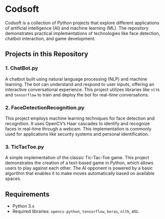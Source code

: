 # Codsoft

Codsoft is a collection of Python projects that explore different applications of artificial intelligence (AI) and machine learning (ML). The repository demonstrates practical implementations of technologies like face detection, chatbot interaction, and game development.

## Projects in this Repository

### 1. **ChatBot.py**
   A chatbot built using natural language processing (NLP) and machine learning. The bot can understand and respond to user inputs, offering an interactive conversational experience. This project utilizes libraries like `nltk` and `tensorflow` to train and deploy the bot for real-time conversations.

### 2. **FaceDetectionRecognition.py**
   This project employs machine learning techniques for face detection and recognition. It uses OpenCV’s Haar cascades to identify and recognize faces in real-time through a webcam. This implementation is commonly used for applications like security systems and personal identification.

### 3. **TicTacToe.py**
   A simple implementation of the classic Tic-Tac-Toe game. This project demonstrates the creation of a text-based game in Python, which allows users to play against each other. The AI opponent is powered by a basic algorithm that enables it to make moves automatically based on available spaces.

## Requirements

- Python 3.x
- Required libraries: `opencv-python`, `tensorflow`, `keras`, `nltk`, etc.
